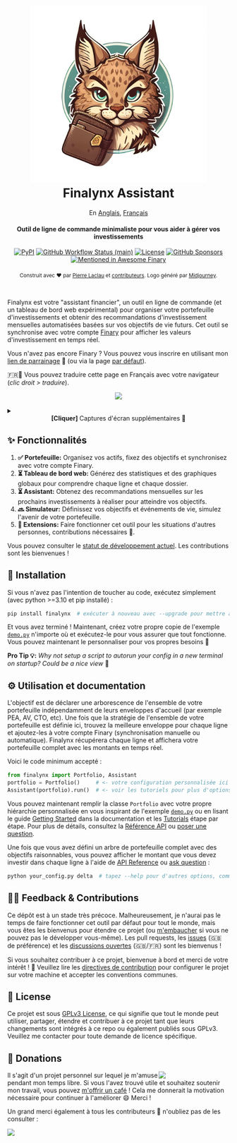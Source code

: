 <h1 align="center">
  <a href="https://github.com/MadeInPierre/finalynx">
    <img src="https://raw.githubusercontent.com/MadeInPierre/finalynx/main/docs/_static/logo_assistant_transparent.png" width="400" />
  </a>
  <br>Finalynx Assistant<br>
</h1>

<div align="center">
    En <a href="./README.md">Anglais</a>,
    <a href="./README.fr.md">Français</a>
</div>

<div align="center">
  <h4>Outil de ligne de commande minimaliste pour vous aider à gérer vos investissements</h4>
  <a href="https://pypi.org/project/finalynx/"><img alt="PyPI" src="https://img.shields.io/pypi/v/finalynx?style=flat-square"></a>
  <a href="https://github.com/MadeInPierre/finalynx/actions/workflows/semantic-release.yml"><img alt="GitHub Workflow Status (main)" src="https://img.shields.io/github/actions/workflow/status/madeinpierre/finalynx/semantic-release.yml?branch=main&style=flat-square"></a>
  <a href="https://github.com/MadeInPierre/finalynx/blob/main/LICENSE"><img alt="License" src="https://img.shields.io/github/license/madeinpierre/finalynx?style=flat-square"></a>
  <a href="https://github.com/sponsors/MadeInPierre"><img alt="GitHub Sponsors" src="https://img.shields.io/github/sponsors/MadeInPierre?style=flat-square"></a>
  <a href="https://github.com/finary-wealth/awesome"><img alt="Mentioned in Awesome Finary" src="https://awesome.re/mentioned-badge-flat.svg"></a>

<sub>Construit avec ❤︎ par <a href="https://github.com/sponsors/MadeInPierre">Pierre Laclau</a> et <a href="https://github.com/MadeInPierre/finalynx/graphs/contributors">contributeurs</a>. Logo généré par <a href="https://midjourney.com">Midjourney</a>.</sub>

  <br>
</div>

Finalynx est votre "assistant financier", un outil en ligne de commande (et un tableau de bord web expérimental) pour organiser votre portefeuille d'investissements et obtenir des recommandations d'investissement mensuelles automatisées basées sur vos objectifs de vie futurs.
Cet outil se synchronise avec votre compte [Finary](https://finary.com/) pour afficher les valeurs d'investissement en temps réel.

Vous n'avez pas encore Finary ? Vous pouvez vous inscrire en utilisant mon [lien de parrainage](https://finary.com/referral/f8d349c922d1e1c8f0d2) 🌹 (ou via la page [par défaut](https://finary.com/signup)).

🇫🇷🥖 Vous pouvez traduire cette page en Français avec votre navigateur (_clic droit > traduire_).

<p align="center">
  <img src="https://raw.githubusercontent.com/MadeInPierre/finalynx/main/docs/_static/screenshot_demo_frameless.png" width="600" />
</p>

<details>
<summary>
  <div align="center">
    <strong>[Cliquer]</strong> Captures d'écran supplémentaires 📸
  </div>
</summary>

| Recommendations                                                                                                                    | Tableau de bord web                                                                                                          |
| ---------------------------------------------------------------------------------------------------------------------------------- | ---------------------------------------------------------------------------------------------------------------------------- |
| <img src="https://raw.githubusercontent.com/MadeInPierre/finalynx/main/docs/_static/screenshot_recommendations.png" width="600" /> | <img src="https://raw.githubusercontent.com/MadeInPierre/finalynx/main/docs/_static/screenshot_dashboard.png" width="600" /> |

Finalynx comprend également un gestionnaire de budget quotidien pour classer vos dépenses et afficher des statistiques mensuelles et annuelles :

<img src="https://raw.githubusercontent.com/MadeInPierre/finalynx/main/docs/_static/budget.png"/>

<img src="https://raw.githubusercontent.com/MadeInPierre/finalynx/main/docs/_static/budget_review.png"/>

Des statistiques et des visualisations seront bientôt ajoutées !

</details>

## ✨ Fonctionnalités

1. **✅ Portefeuille:** Organisez vos actifs, fixez des objectifs et synchronisez avec votre compte Finary.
2. **⏳ Tableau de bord web:** Générez des statistiques et des graphiques globaux pour comprendre chaque ligne et chaque dossier.
3. **⏳ Assistant:** Obtenez des recommandations mensuelles sur les prochains investissements à réaliser pour atteindre vos objectifs.
4. **🔜 Simulateur:** Définissez vos objectifs et événements de vie, simulez l'avenir de votre portefeuille.
5. **🙏 Extensions:** Faire fonctionner cet outil pour les situations d'autres personnes, contributions nécessaires 👀.

Vous pouvez consulter le [statut de développement actuel](https://github.com/users/MadeInPierre/projects/4). Les contributions sont les bienvenues !

## 🚀 Installation

Si vous n'avez pas l'intention de toucher au code, exécutez simplement (avec python >=3.10 et pip installé) :

```sh
pip install finalynx  # exécuter à nouveau avec --upgrade pour mettre à jour
```

Et vous avez terminé ! Maintenant, créez votre propre copie de l'exemple [`demo.py`](https://github.com/MadeInPierre/finalynx/blob/main/examples/demo.py) n'importe où et exécutez-le pour vous assurer que tout fonctionne. Vous pouvez maintenant le personnaliser pour vos propres besoins 🚀

**Pro Tip 💡:** _Why not setup a script to autorun your config in a new terminal on startup? Could be a nice view_ 🤭

## ⚙️ Utilisation et documentation

L'objectif est de déclarer une arborescence de l'ensemble de votre portefeuille indépendamment de leurs enveloppes d'accueil (par exemple PEA, AV, CTO, etc). Une fois que la stratégie de l'ensemble de votre portefeuille est définie ici, trouvez la meilleure enveloppe pour chaque ligne et ajoutez-les à votre compte Finary (synchronisation manuelle ou automatique). Finalynx récupérera chaque ligne et affichera votre portefeuille complet avec les montants en temps réel.

Voici le code minimum accepté :

```python
from finalynx import Portfolio, Assistant
portfolio = Portfolio()     # <- votre configuration personnalisée ici
Assistant(portfolio).run()  # <- voir les tutoriels pour plus d'options
```

Vous pouvez maintenant remplir la classe `Portfolio` avec votre propre hiérarchie personnalisée en vous inspirant de l'exemple [`demo.py`](https://github.com/MadeInPierre/finalynx/blob/main/examples/demo.py) ou en lisant le guide [Getting Started](https://finalynx.readthedocs.io/en/latest/quickstart/getting_started.html) dans la documentation et les [Tutorials](https://github.com/MadeInPierre/finalynx/tree/main/examples/tutorials) étape par étape. Pour plus de détails, consultez la [Référence API](https://finalynx.readthedocs.io/en/latest/apidocs/index.html) ou [poser une question](https://github.com/MadeInPierre/finalynx/discussions/new?category=q-a).

Une fois que vous avez défini un arbre de portefeuille complet avec des objectifs raisonnables, vous pouvez afficher le montant que vous devez investir dans chaque ligne à l'aide de [API Reference]() ou [ask question]() :

```sh
python your_config.py delta  # tapez --help pour d'autres options, comme le lancement d'un tableau de bord web !
```

## 👨‍💻 Feedback & Contributions

Ce dépôt est à un stade très précoce. Malheureusement, je n'aurai pas le temps de faire fonctionner cet outil par défaut pour tout le monde, mais vous êtes les bienvenus pour étendre ce projet (ou [m'embaucher](https://github.com/sponsors/MadeInPierre/commissions) si vous ne pouvez pas le développer vous-même). Les pull requests, les [issues](https://github.com/MadeInPierre/finalynx/issues/new) (🇬🇧 de préférence) et les [discussions ouvertes](https://github.com/MadeInPierre/finalynx/discussions/new) (🇬🇧/🇫🇷) sont les bienvenus !

Si vous souhaitez contribuer à ce projet, bienvenue à bord et merci de votre intérêt ! 🎉 Veuillez lire les [directives de contribution](https://github.com/MadeInPierre/finalynx/blob/main/CONTRIBUTING.md) pour configurer le projet sur votre machine et accepter les conventions communes.

## 📄 License

Ce projet est sous [GPLv3 License](https://github.com/MadeInPierre/finalynx/blob/main/LICENSE), ce qui signifie que tout le monde peut utiliser, partager, étendre et contribuer à ce projet tant que leurs changements sont intégrés à ce repo ou également publiés sous GPLv3. Veuillez me contacter pour toute demande de licence spécifique.

## 💌 Donations

[<img align="right" src="https://www.mathisplumail.com/wp-content/uploads/2021/04/coffee.png" width="161" />](https://github.com/sponsors/MadeInPierre)
Il s'agit d'un projet personnel sur lequel je m'amuse pendant mon temps libre. Si vous l'avez trouvé utile et souhaitez soutenir mon travail, vous pouvez [m'offrir un café](https://github.com/sponsors/MadeInPierre) ! Cela me donnerait la motivation nécessaire pour continuer à l'améliorer 😄 Merci !

Un grand merci également à tous les contributeurs 🌹 n'oubliez pas de les consulter :

<a href="https://github.com/MadeInPierre/finalynx/graphs/contributors">
  <img src="https://contrib.rocks/image?repo=MadeInPierre/finalynx" />
</a>

<!-- Breaking: :boom:

Minor: :sparkles::children_crossing::lipstick::iphone::egg::chart_with_upwards_trend:

Patch: :ambulance::lock::bug::zap::goal_net::alien::wheelchair::speech_balloon::mag::apple::penguin::checkered_flag::robot::green_apple: -->
